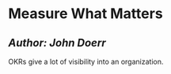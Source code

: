 # Measure What Matters

## *Author: John Doerr*

OKRs give a lot of visibility into an organization.

